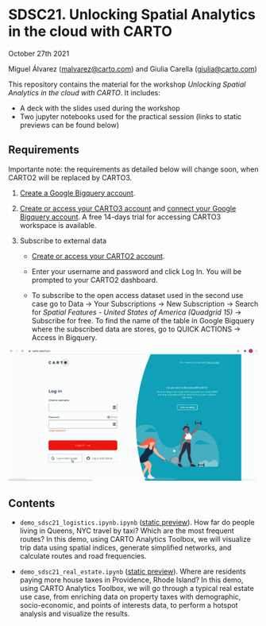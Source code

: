 # SDSC21. Unlocking Spatial Analytics in the cloud with CARTO

October 27th 2021

Miguel Álvarez (malvarez@carto.com) and Giulia Carella (giulia@carto.com)

This repository contains the material for the workshop *Unlocking Spatial Analytics in the cloud with CARTO*. It includes:

- A deck with the slides used during the workshop
- Two jupyter notebooks used for the practical session (links to static previews can be found below)

## Requirements

Importante note: the requirements as detailed below will change soon, when CARTO2 will be replaced by CARTO3.
  
1. [Create a Google Bigquery account](https://cloud.google.com/bigquery/).

2. [Create or access your CARTO3 account](https://app.carto.com/signup) and [connect your Google Bigquery account](https://docs.carto.com/carto-user-manual/connections/creating-a-connection/#connection-to-bigquery). A free 14-days trial for accessing CARTO3 workspace is available.

3. Subscribe to external data

	- [Create or access your CARTO2 account](https://carto.com/login). 

	- Enter your username and password and click Log In. You will be prompted to your CARTO2 dashboard.

	- To subscribe to the open access dataset used in the second use case go to Data -> Your Subscriptions -> New Subscription -> Search for _Spatial Features - United States of America (Quadgrid 15)_ -> Subscribe for free. To find the name of the table in Google Bigquery where the subscribed data are stores, go to QUICK ACTIONS -> Access in Bigquery.

![](carto_access.gif)

## Contents

- `demo_sdsc21_logistics.ipynb.ipynb` ([static preview](https://nbviewer.org/github/CartoDB/research-public/blob/master/scsc21-workshop-analytics-toolbox/demo_sdsc21_logistics.ipynb)). How far do people living in Queens, NYC travel by taxi? Which are the most frequent routes? In this demo, using CARTO Analytics Toolbox, we will visualize trip data using spatial indices, generate simplified networks, and calculate routes and road frequencies.

- `demo_sdsc21_real_estate.ipynb` ([static preview](https://nbviewer.org/github/CartoDB/research-public/blob/master/scsc21-workshop-analytics-toolbox/demo_sdsc21_real_estate.ipynb)). Where are residents paying more house taxes in Providence, Rhode Island? In this demo, using CARTO Analytics Toolbox, we will go through a typical real estate use case, from enriching data on property taxes with demographic, socio-economic, and points of interests data, to perform a hotspot analysis and visualize the results.
